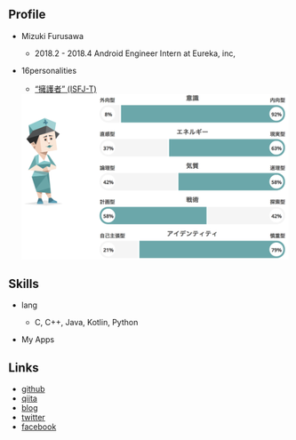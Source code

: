 ## Profile
- Mizuki Furusawa
    - 2018.2 - 2018.4 Android Engineer Intern at Eureka, inc,

- 16personalities
    - [“擁護者” (ISFJ-T)](https://www.16personalities.com/ja/isfj%E5%9E%8B%E3%81%AE%E6%80%A7%E6%A0%BC)
    <img src="https://github.com/mzkii/mzkii.github.io/blob/master/16personalities/%E3%82%B9%E3%82%AF%E3%83%AA%E3%83%BC%E3%83%B3%E3%82%B7%E3%83%A7%E3%83%83%E3%83%88%202018-08-19%209.45.07.png" width="512px">

## Skills
- lang
    - C, C++, Java, Kotlin, Python

- My Apps

## Links
- [github](https://github.com/mzkii)
- [qiita](https://qiita.com/mzkii)
- [blog](https://mzkii.hatenablog.com/)
- [twitter](https://twitter.com/fmzk326)
- [facebook](https://www.facebook.com/fmzk326)
